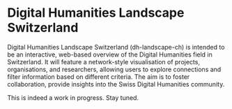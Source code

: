 # Digital Humanities Landscape Switzerland

Digital Humanities Landscape Switzerland (dh-landscape-ch) is intended to be an interactive, web-based overview of the Digital Humanities field in Switzerland. It will feature a network-style visualisation of projects, organisations, and researchers, allowing users to explore connections and filter information based on different criteria. The aim is to foster collaboration, provide insights into the Swiss Digital Humanities community.

This is indeed a work in progress. Stay tuned. 